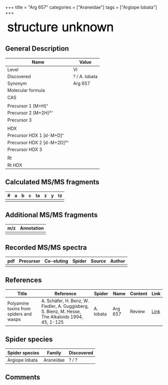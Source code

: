 +++
title = "Arg 657"
categories = ["Araneidae"]
tags = ["Argiope lobata"]
+++

![](/img/2.png)

## General Description

| Name                       | Value         |
|----------------------------|---------------|
| Level                      | VI            |
| Discovered                 | ? / A. lobata |
| Synonym                    | Arg 657       |
| Molecular formula          |               |
| CAS                        |               |
|                            |               |
| Precursor 1 [M+H]⁺         |               |
| Precursor 2 [M+2H]²⁺       |               |
| Precursor 3                |               |
|                            |               |
| HDX                        |               |
| Precursor HDX 1 [d-M+D]⁺   |               |
| Precursor HDX 2 [d-M+2D]²⁺ |               |
| Precursor HDX 3            |               |
|                            |               |
| Rt                         |               |
| Rt HDX                     |               |

## Calculated MS/MS fragments

| # | a | b | c | ta | z | y | tz |
|---|---|---|---|----|---|---|----|
|   |   |   |   |    |   |   |    |

## Additional MS/MS fragments

| m/z | Annotation |
|-----|------------|
|     |            |

## Recorded MS/MS spectra

| pdf | Precursor | Co-eluting | Spider | Source | Author |
|-----|-----------|------------|--------|--------|--------|
|     |           |            |        |        |        |

## References

| Title                                                                                     | Reference                                                                                         | Spider     | Name   | Content          | Link                                                  |
|-------------------------------------------------------------------------------------------|---------------------------------------------------------------------------------------------------|------------|--------|------------------|-------------------------------------------------------|
| Polyamine toxins from spiders and wasps                                                              | A. Schäfer, H. Benz, W. Fiedler, A. Guggisberg, S. Bienz, M. Hesse, The Alkaloids 1994, 45, 1-125             | A. lobata  | Arg 657  | Review                           | [Link](https://doi.org/10.1016/S0099-9598(08)60276-X) |

## Spider species

| Spider species | Family    | Discovered |
|----------------|-----------|------------|
| Argiope lobata | Araneidae | ? / ?      |

## Comments
